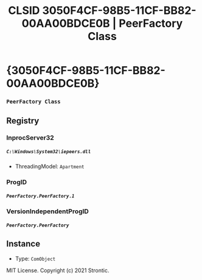 ﻿---
title: "CLSID 3050F4CF-98B5-11CF-BB82-00AA00BDCE0B | PeerFactory Class"
excerpt: What is COM-Object CLSID 3050F4CF-98B5-11CF-BB82-00AA00BDCE0B?
---

# {3050F4CF-98B5-11CF-BB82-00AA00BDCE0B}

### `PeerFactory Class`

## Registry


### InprocServer32

##### `C:\Windows\System32\iepeers.dll`
* ThreadingModel: `Apartment`

### ProgID

##### `PeerFactory.PeerFactory.1`

### VersionIndependentProgID

##### `PeerFactory.PeerFactory`

## Instance

* Type: `ComObject`

MIT License. Copyright (c) 2021 Strontic.


